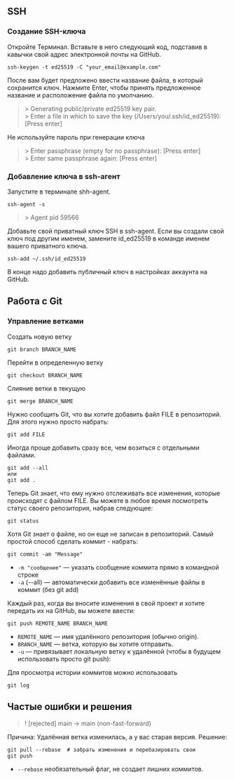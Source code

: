## SSH
### Создание SSH-ключа
Откройте Терминал. Вставьте в него следующий код, подставив в кавычки свой адрес электронной почты на GitHub. 

```
ssh-keygen -t ed25519 -C "your_email@example.com"
```

После вам будет предложено ввести название файла, в который сохранится ключ. Нажмите Enter, чтобы принять предложенное название и расположение файла по умолчанию.

> \> Generating public/private ed25519 key pair.  
> \> Enter a file in which to save the key (/Users/you/.ssh/id_ed25519): [Press enter]

Не используйте пароль при генерации ключа

> \> Enter passphrase (empty for no passphrase): [Press enter]  
> \> Enter same passphrase again: [Press enter]

### Добавление ключа в ssh-агент
Запустите в терминале shh-agent.

```
ssh-agent -s
```
> \> Agent pid 59566

Добавьте свой приватный ключ SSH в ssh-agent. Если вы создали свой ключ под другим именем, замените id_ed25519 в команде именем вашего приватного ключа.

```
ssh-add ~/.ssh/id_ed25519
```

В конце надо добавить публичный ключ в настройках аккаунта на GitHub.

## Работа с Git
### Управление ветками

Создать новую ветку

```
git branch BRANCH_NAME
```

Перейти в определенную ветку

```
git checkout BRANCH_NAME
```

Слияние ветки в текущую

```
git merge BRANCH_NAME
```

Нужно сообщить Git, что вы хотите добавить файл FILE в репозиторий. Для этого нужно просто набрать:

```
git add FILE
```

Иногда проще добавить сразу все, чем возиться с отдельными файлами.

```
git add --all
или
git add .
```

Теперь Git знает, что ему нужно отслеживать все изменения, которые происходят с файлом FILE. Вы можете в любое время посмотреть статус своего репозитория, набрав следующее:

```
git status
```

 Хотя Git знает о файле, но он еще не записан в репозиторий. Самый простой способ сделать коммит - набрать:

```
git commit -am "Message"
```
 - `-m "сообщение"` — указать сообщение коммита прямо в командной строке  
 - `-a` (--all) — автоматически добавить все изменённые файлы в коммит (без git add)
  
Каждый раз, когда вы вносите изменения в свой проект и хотите передать их на GitHub, вы можете ввести:

```
git push REMOTE_NAME BRANCH_NAME
```
 - `REMOTE_NAME` — имя удалённого репозитория (обычно origin). 
 - `BRANCH_NAME` — ветка, которую вы хотите отправить.
 - `-u` — привязывает локальную ветку к удалённой (чтобы в будущем использовать просто git push):

Для просмотра истории коммитов можно использовать 

```
git log
```

## Частые ошибки и решения

> ! [rejected] main -> main (non-fast-forward)

Причина: Удалённая ветка изменилась, а у вас старая версия.
Решение:

```
git pull --rebase  # забрать изменения и перебазировать свои
git push
```
 - `--rebase` необязательный флаг, не создает лишних коммитов.

